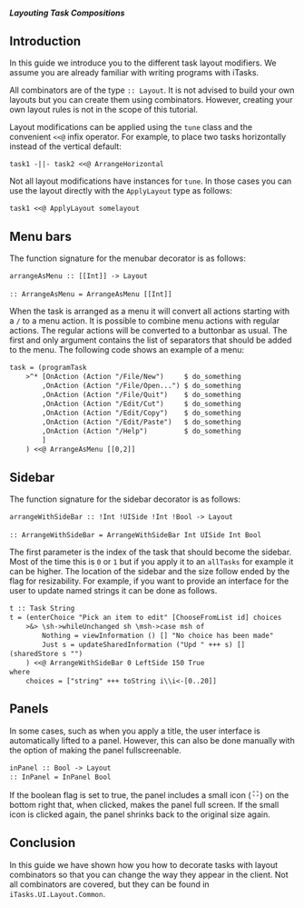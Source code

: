 ##### Layouting Task Compositions

## Introduction
In this guide we introduce you to the different task layout modifiers.
We assume you are already familiar with writing programs with iTasks.

All combinators are of the type `:: Layout`.
It is not advised to build your own layouts but you can create them using combinators.
However, creating your own layout rules is not in the scope of this tutorial.

Layout modifications can be applied using the `tune` class and the convenient `<<@` infix operator.
For example, to place two tasks horizontally instead of the vertical default:

```clean
task1 -||- task2 <<@ ArrangeHorizontal
```

Not all layout modifications have instances for `tune`.
In those cases you can use the layout directly with the `ApplyLayout` type as follows:
```clean
task1 <<@ ApplyLayout somelayout
```

## Menu bars
The function signature for the menubar decorator is as follows:
```clean
arrangeAsMenu :: [[Int]] -> Layout

:: ArrangeAsMenu = ArrangeAsMenu [[Int]]
```

When the task is arranged as a menu it will convert all actions starting with a `/` to a menu action.
It is possible to combine menu actions with regular actions.
The regular actions will be converted to a buttonbar as usual.
The first and only argument contains the list of separators that should be added to the menu.
The following code shows an example of a menu:

```clean
task = (programTask
	>^* [OnAction (Action "/File/New")     $ do_something
		,OnAction (Action "/File/Open...") $ do_something
		,OnAction (Action "/File/Quit")    $ do_something
		,OnAction (Action "/Edit/Cut")     $ do_something
		,OnAction (Action "/Edit/Copy")    $ do_something
		,OnAction (Action "/Edit/Paste")   $ do_something
		,OnAction (Action "/Help")         $ do_something
		]
	) <<@ ArrangeAsMenu [[0,2]]
```

## Sidebar
The function signature for the sidebar decorator is as follows:
```clean
arrangeWithSideBar :: !Int !UISide !Int !Bool -> Layout

:: ArrangeWithSideBar = ArrangeWithSideBar Int UISide Int Bool
```

The first parameter is the index of the task that should become the sidebar.
Most of the time this is `0` or `1` but if you apply it to an `allTasks` for example it can be higher.
The location of the sidebar and the size follow ended by the flag for resizability.
For example, if you want to provide an interface for the user to update named strings it can be done as follows.

```clean
t :: Task String
t = (enterChoice "Pick an item to edit" [ChooseFromList id] choices
	>&> \sh->whileUnchanged sh \msh->case msh of
		Nothing = viewInformation () [] "No choice has been made"
		Just s = updateSharedInformation ("Upd " +++ s) [] (sharedStore s "")
	) <<@ ArrangeWithSideBar 0 LeftSide 150 True
where
	choices = ["string" +++ toString i\\i<-[0..20]]
```

## Panels
In some cases, such as when you apply a title, the user interface is automatically lifted to a panel.
However, this can also be done manually with the option of making the panel fullscreenable.

```clean
inPanel :: Bool -> Layout
:: InPanel = InPanel Bool
```

If the boolean flag is set to true, the panel includes a small icon (![](Libraries/iTasks/UI/WebPublic/css/icons/fullscreen.png)) on the bottom right that, when clicked, makes the panel full screen.
If the small icon is clicked again, the panel shrinks back to the original size again.

## Conclusion

In this guide we have shown how you how to decorate tasks with layout combinators so that you can change the way they appear in the client.
Not all combinators are covered, but they can be found in `iTasks.UI.Layout.Common`.
